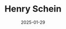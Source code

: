 ---  
layout: startup_page  
title: "Henry Schein"  
id: "henryschein.com"  
permalink: "/henryscheinhenryschein.com01292025/"  
website: "https://www.henryschein.com"  
funding_round: "Strategic Investment"  
funding_amount: "$250M"  
investors: "KKR"  
about: "Henry Schein, Inc. is the world's largest provider of health care solutions to office-based dental and medical practitioners. They offer a wide range of products and services, including technology, supply chain solutions, and business support to improve operational efficiency and clinical outcomes for their clients. The company operates through a global network, serving over 1 million customers worldwide."  
markets: "Healthcare, Dental, Medical"  
hq: "Melville, New York, United States"  
founded_year: "1932"  
linkedin: "https://www.linkedin.com/company/henry-schein"  
twitter: "https://x.com/henryschein?lang=en&mx=2"  
instagram: "https://www.instagram.com/henryschein"  
facebook: "https://www.facebook.com/HenrySchein"  
crunchbase: "https://www.crunchbase.com/organization/henry-schein-inc"  
pitchbook: "https://pitchbook.com/profiles/company/40424-23"  

date_display: "29-Jan-2025"  
date: "2025-01-29"

# SEO Optimization  
meta_title: "Henry Schein - Strategic Investment Funding ($250M)"  
meta_description: "Henry Schein, Henry Schein, Inc. is the world's largest provider of health care solutions to office-based dental and medical practitioners. They offer a wide range ..."  
meta_keywords: "Henry Schein, Healthcare, Dental, Medical, Strategic Investment funding"  
canonical_url: "https://startup.projectstartups.com/henryscheinhenryschein.com01292025/"  
---